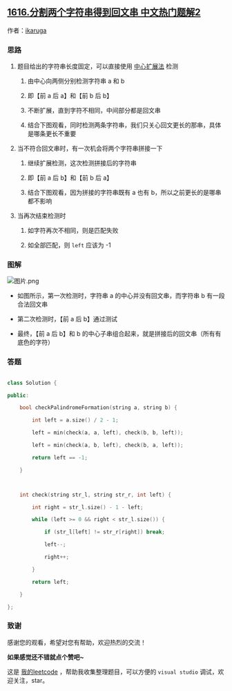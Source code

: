 ## [1616.分割两个字符串得到回文串 中文热门题解2](https://leetcode.cn/problems/split-two-strings-to-make-palindrome/solutions/100000/split-two-strings-to-make-palindrome-by-ikaruga)

作者：[ikaruga](https://leetcode.cn/u/ikaruga)
### 思路
1. 题目给出的字符串长度固定，可以直接使用 [中心扩展法](https://leetcode-cn.com/problems/palindromic-substrings/solution/palindromic-substrings-by-ikaruga/) 检测
    1. 由中心向两侧分别检测字符串 a 和 b
    2. 即【前 a 后 a】和【前 b 后 b】
    3. 不断扩展，直到字符不相同，中间部分都是回文串
    4. 结合下图观看，同时检测两条字符串，我们只关心回文更长的那串，具体是哪条更长不重要

2. 当不符合回文串时，有一次机会将两个字符串拼接一下
    1. 继续扩展检测，这次检测拼接后的字符串
    2. 即【前 a 后 b】和【前 b 后 a】
    3. 结合下图观看，因为拼接的字符串既有 a 也有 b，所以之前更长的是哪串都不影响

3. 当再次结束检测时
    1. 如字符再次不相同，则是匹配失败
    2. 如全部匹配，则 `left` 应该为 -1

### 图解
![图片.png](https://pic.leetcode-cn.com/1602390786-XfOHyx-%E5%9B%BE%E7%89%87.png)
* 如图所示，第一次检测时，字符串 a 的中心并没有回文串，而字符串 b 有一段合法回文串
* 第二次检测时，【前 a 后 b】通过测试
* 最终，【前 a 后 b】和 b 的中心子串组合起来，就是拼接后的回文串（所有有底色的字符）

### 答题
```C++ []
class Solution {
public:
    bool checkPalindromeFormation(string a, string b) {
        int left = a.size() / 2 - 1;
        left = min(check(a, a, left), check(b, b, left));
        left = min(check(a, b, left), check(b, a, left));
        return left == -1;
    }

    int check(string str_l, string str_r, int left) {
        int right = str_l.size() - 1 - left;
        while (left >= 0 && right < str_l.size()) {
            if (str_l[left] != str_r[right]) break;
            left--;
            right++;
        }
        return left;
    }
};
```



### 致谢

感谢您的观看，希望对您有帮助，欢迎热烈的交流！  

**如果感觉还不错就点个赞吧~**

这是 [我的leetcode](https://leetcode-cn.com/u/ikaruga/) ，帮助我收集整理题目，可以方便的 `visual studio` 调试，欢迎关注，star。


